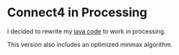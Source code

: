 # Connect4 in Processing

I decided to rewrite my [java code](https://github.com/sshh12/SchoolCode/tree/master/Connect4/Java) to work in processing.

This version also includes an optimized minmax algorithm.